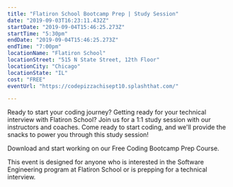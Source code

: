 ```yaml
---
title: "Flatiron School Bootcamp Prep | Study Session"
date: "2019-09-03T16:23:11.432Z"
startDate: "2019-09-04T15:46:25.273Z"
startTime: "5:30pm"
endDate: "2019-09-04T15:46:25.273Z"
endTime: "7:00pm"
locationName: "Flatiron School"
locationStreet: "515 N State Street, 12th Floor"
locationCity: "Chicago"
locationState: "IL"
cost: "FREE"
eventUrl: "https://codepizzachisept10.splashthat.com/"

---
```


Ready to start your coding journey? Getting ready for your technical interview with Flatiron School? Join us for a 1:1 study session with our instructors and coaches. Come ready to start coding, and we'll provide the snacks to power you through this study session!

Download and start working on our Free Coding Bootcamp Prep Course.  

This event is designed for anyone who is interested in the Software Engineering program at Flatiron School or is prepping for a technical interview.

